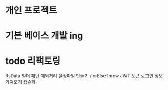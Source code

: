 # 개인 프로젝트

# 기본 베이스 개발 ing




# todo 리팩토링 
  RsData
  빌더 패턴
  예외처리 설정파일 만들기 / orElseThrow
  JWT 토큰 로그인 정보 가져오기 캡슐화
